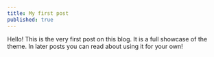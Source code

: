 ```yaml
---
title: My first post
published: true
---
```


Hello! This is the very first post on this blog. It is a full showcase of the theme. In later posts you can read about using it for your own!
